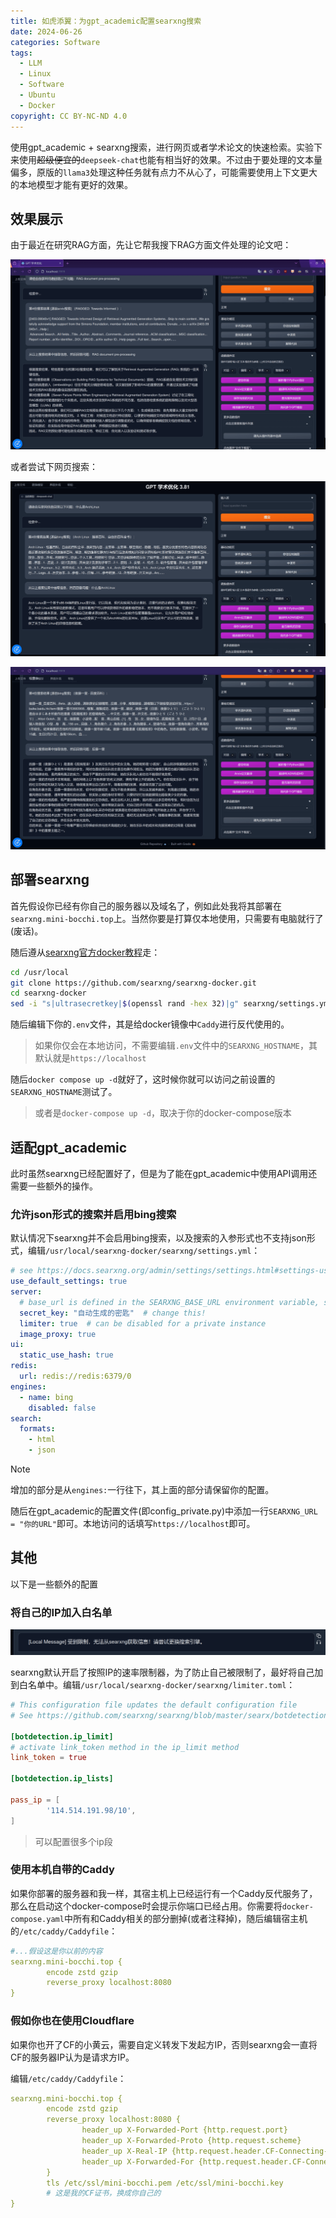 ```yaml
---
title: 如虎添翼：为gpt_academic配置searxng搜索
date: 2024-06-26
categories: Software
tags:
  - LLM
  - Linux
  - Software
  - Ubuntu
  - Docker
copyright: CC BY-NC-ND 4.0
---
```


使用gpt_academic + searxng搜索，进行网页或者学术论文的快速检索。实验下来使用~~超级便宜的~~`deepseek-chat`也能有相当好的效果。不过由于要处理的文本量偏多，原版的`llama3`处理这种任务就有点力不从心了，可能需要使用上下文更大的本地模型才能有更好的效果。

<!-- more -->

## 效果展示

由于最近在研究RAG方面，先让它帮我搜下RAG方面文件处理的论文吧：

![效果挺好](../images/16/RAG.png)

或者尝试下网页搜索：

![什么是拱门里里克斯](../images/16/Arch.png)

![搜搜小波奇](../images/16/Bocchi.png)

## 部署searxng

首先假设你已经有你自己的服务器以及域名了，例如此处我将其部署在`searxng.mini-bocchi.top`上。当然你要是打算仅本地使用，只需要有电脑就行了(废话)。

随后遵从[searxng官方docker教程](https://github.com/searxng/searxng-docker)走：

```bash
cd /usr/local
git clone https://github.com/searxng/searxng-docker.git
cd searxng-docker
sed -i "s|ultrasecretkey|$(openssl rand -hex 32)|g" searxng/settings.yml
```

随后编辑下你的`.env`文件，其是给docker镜像中`Caddy`进行反代使用的。

> 如果你仅会在本地访问，不需要编辑`.env`文件中的`SEARXNG_HOSTNAME`，其默认就是`https://localhost`

随后`docker compose up -d`就好了，这时候你就可以访问之前设置的`SEARXNG_HOSTNAME`测试了。

> 或者是`docker-compose up -d`，取决于你的docker-compose版本

## 适配gpt_academic

此时虽然searxng已经配置好了，但是为了能在gpt_academic中使用API调用还需要一些额外的操作。

### 允许json形式的搜索并启用bing搜索

默认情况下searxng并不会启用bing搜索，以及搜索的入参形式也不支持json形式，编辑`/usr/local/searxng-docker/searxng/settings.yml`：
  
```yml
# see https://docs.searxng.org/admin/settings/settings.html#settings-use-default-settings
use_default_settings: true
server:
  # base_url is defined in the SEARXNG_BASE_URL environment variable, see .env and docker-compose.yml
  secret_key: "自动生成的密匙"  # change this!
  limiter: true  # can be disabled for a private instance
  image_proxy: true
ui:
  static_use_hash: true
redis:
  url: redis://redis:6379/0
engines:
  - name: bing
    disabled: false
search:
  formats:
    - html
    - json
```

> [!NOTE]
> 增加的部分是从`engines:`一行往下，其上面的部分请保留你的配置。

随后在gpt_academic的配置文件(即config_private.py)中添加一行`SEARXNG_URL = "你的URL"`即可。本地访问的话填写`https://localhost`即可。

## 其他

以下是一些额外的配置

### 将自己的IP加入白名单

![你也不想被限制住吧](../images/16/Limit.png)

searxng默认开启了按照IP的速率限制器，为了防止自己被限制了，最好将自己加到白名单中。编辑`/usr/local/searxng-docker/searxng/limiter.toml`：

```toml
# This configuration file updates the default configuration file
# See https://github.com/searxng/searxng/blob/master/searx/botdetection/limiter.toml

[botdetection.ip_limit]
# activate link_token method in the ip_limit method
link_token = true

[botdetection.ip_lists]

pass_ip = [
        '114.514.191.98/10',
]
```

> 可以配置很多个ip段

### 使用本机自带的Caddy

如果你部署的服务器和我一样，其宿主机上已经运行有一个Caddy反代服务了，那么在启动这个docker-compose时会提示你端口已经占用。你需要将`docker-compose.yaml`中所有和Caddy相关的部分删掉(或者注释掉)，随后编辑宿主机的`/etc/caddy/Caddyfile`：

```yaml
#...假设这是你以前的内容
searxng.mini-bocchi.top {
        encode zstd gzip
        reverse_proxy localhost:8080
}
```

### 假如你也在使用Cloudflare

如果你也开了CF的小黄云，需要自定义转发下发起方IP，否则searxng会一直将CF的服务器IP认为是请求方IP。

编辑`/etc/caddy/Caddyfile`：
```yaml
searxng.mini-bocchi.top {
        encode zstd gzip
        reverse_proxy localhost:8080 {
                header_up X-Forwarded-Port {http.request.port}
                header_up X-Forwarded-Proto {http.request.scheme}
                header_up X-Real-IP {http.request.header.CF-Connecting-IP}
                header_up X-Forwarded-For {http.request.header.CF-Connecting-IP}
        }
        tls /etc/ssl/mini-bocchi.pem /etc/ssl/mini-bocchi.key
        # 这是我的CF证书，换成你自己的
}
```